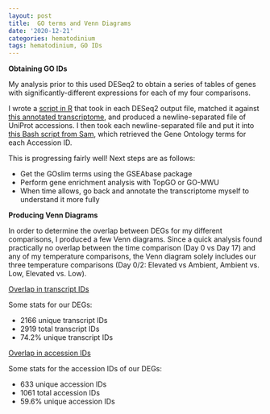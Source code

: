 ```yaml
---
layout: post
title:  GO terms and Venn Diagrams
date: '2020-12-21'
categories: hematodinium
tags: hematodinium, GO IDs
---
```


**Obtaining GO IDs**

My analysis prior to this used DESeq2 to obtain a series of tables of genes with significantly-different expressions for each of my four comparisons.

I wrote a [script in R](https://github.com/afcoyle/hemat_bairdii_transcriptome/blob/main/scripts/02_kallisto_to_deseq_to_accessionIDs.Rmd) that took in each DESeq2 output file, matched it against [this annotated transcriptome](https://gannet.fish.washington.edu/Atumefaciens/20200519_cbai_diamond_blastx_transcriptome_v3.0/20200518.C_bairdi.Trinity.blastx.outfmt6), and produced a  newline-separated file of UniProt accessions. I then took each newline-separated file and put it into [this Bash script from Sam](https://github.com/RobertsLab/code/blob/master/script-box/uniprot2go.sh), which retrieved the Gene Ontology terms for each Accession ID. 

This is progressing fairly well!
Next steps are as follows:
- Get the GOslim terms using the GSEAbase package
- Perform gene enrichment analysis with TopGO or GO-MWU
- When time allows, go back and annotate the transcriptome myself to understand it more fully


**Producing Venn Diagrams**

In order to determine the overlap between DEGs for my different comparisons, I produced a few Venn diagrams. Since a quick analysis found practically no overlap between the time comparison (Day 0 vs Day 17) and any of my temperature comparisons, the Venn diagram solely includes our three temperature comparisons (Day 0/2: Elevated vs Ambient, Ambient vs. Low, Elevated vs. Low).

[Overlap in transcript IDs](https://github.com/afcoyle/hemat_bairdii_transcriptome/blob/main/graphs/DEG_venn_diagrams/TranscriptID_DEGs.png)

Some stats for our DEGs:
- 2166 unique transcript IDs
- 2919 total transcript IDs
- 74.2% unique transcript IDs

[Overlap in accession IDs](https://github.com/afcoyle/hemat_bairdii_transcriptome/blob/main/graphs/DEG_venn_diagrams/AccessionIDs_DEGs.png)

Some stats for the accession IDs of our DEGs:
- 633 unique accession IDs
- 1061 total accession IDs
- 59.6% unique accession IDs


